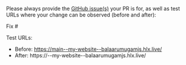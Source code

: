 Please always provide the [GitHub issue(s)](../issues) your PR is for, as well as test URLs where your change can be observed (before and after):

Fix #<gh-issue-id>

Test URLs:
- Before: https://main--my-website--balaarumugamjs.hlx.live/
- After: https://<branch>--my-website--balaarumugamjs.hlx.live/
